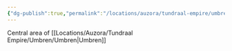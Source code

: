 ```yaml
---
{"dg-publish":true,"permalink":"/locations/auzora/tundraal-empire/umbren/town-square/"}
---
```



Central area of [[Locations/Auzora/Tundraal Empire/Umbren/Umbren\|Umbren]]

